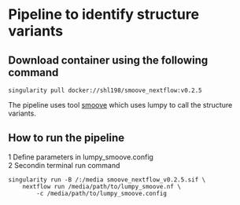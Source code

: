 # Pipeline to identify structure variants


## Download container using the following command

	singularity pull docker://shl198/smoove_nextflow:v0.2.5

The pipeline uses tool [smoove](https://github.com/brentp/smoove) which uses lumpy to call the structure variants.



## How  to run the pipeline
1 Define parameters in lumpy_smoove.config <br/>
2 Secondin terminal run command

	singularity run -B /:/media smoove_nextflow_v0.2.5.sif \
	  	nextflow run /media/path/to/lumpy_smoove.nf \
	  		-c /media/path/to/lumpy_smoove.config
